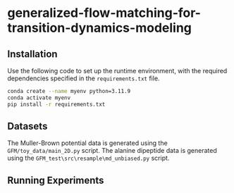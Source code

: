# generalized-flow-matching-for-transition-dynamics-modeling

## Installation

Use the following code to set up the runtime environment, with the required dependencies specified in the `requirements.txt` file.

```bash
conda create --name myenv python=3.11.9
conda activate myenv
pip install -r requirements.txt
```

## Datasets

The Muller-Brown potential data is generated using the `GFM/toy_data/main_2D.py` script.
The alanine dipeptide data is generated using the `GFM_test\src\resample\md_unbiased.py` script.

## Running Experiments

